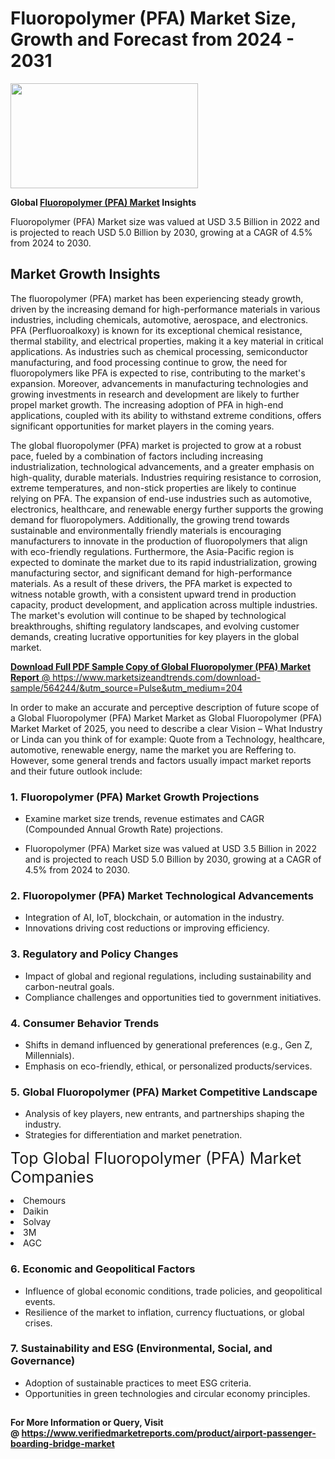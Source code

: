 <H1>Fluoropolymer (PFA) Market Size, Growth and Forecast from 2024 - 2031</H1><img class="aligncenter size-medium wp-image-584254" src="https://thirdeyenews.in/wp-content/uploads/2024/09/Global-Market-Research-300x168.jpeg" alt="" width="300" height="168" /><p><strong>Global&nbsp;<a href="https://www.marketsizeandtrends.com/download-sample/564244/&amp;utm_source=Pulse&amp;utm_medium=204">Fluoropolymer (PFA) Market</a> Insights</strong></p><p>Fluoropolymer (PFA) Market size was valued at USD 3.5 Billion in 2022 and is projected to reach USD 5.0 Billion by 2030, growing at a CAGR of 4.5% from 2024 to 2030.</p><p><h2>Market Growth Insights</h2> <p>The fluoropolymer (PFA) market has been experiencing steady growth, driven by the increasing demand for high-performance materials in various industries, including chemicals, automotive, aerospace, and electronics. PFA (Perfluoroalkoxy) is known for its exceptional chemical resistance, thermal stability, and electrical properties, making it a key material in critical applications. As industries such as chemical processing, semiconductor manufacturing, and food processing continue to grow, the need for fluoropolymers like PFA is expected to rise, contributing to the market's expansion. Moreover, advancements in manufacturing technologies and growing investments in research and development are likely to further propel market growth. The increasing adoption of PFA in high-end applications, coupled with its ability to withstand extreme conditions, offers significant opportunities for market players in the coming years.</p> <p><a href="download_link_here"></a></p> <p>The global fluoropolymer (PFA) market is projected to grow at a robust pace, fueled by a combination of factors including increasing industrialization, technological advancements, and a greater emphasis on high-quality, durable materials. Industries requiring resistance to corrosion, extreme temperatures, and non-stick properties are likely to continue relying on PFA. The expansion of end-use industries such as automotive, electronics, healthcare, and renewable energy further supports the growing demand for fluoropolymers. Additionally, the growing trend towards sustainable and environmentally friendly materials is encouraging manufacturers to innovate in the production of fluoropolymers that align with eco-friendly regulations. Furthermore, the Asia-Pacific region is expected to dominate the market due to its rapid industrialization, growing manufacturing sector, and significant demand for high-performance materials. As a result of these drivers, the PFA market is expected to witness notable growth, with a consistent upward trend in production capacity, product development, and application across multiple industries. The market's evolution will continue to be shaped by technological breakthroughs, shifting regulatory landscapes, and evolving customer demands, creating lucrative opportunities for key players in the global market.</p> <p><a href="get_more_link_here"></p><p><span class=""><strong>Download Full PDF Sample Copy of Global Fluoropolymer (PFA) Market Report</strong> @ <a href="https://www.marketsizeandtrends.com/download-sample/564244/&amp;utm_source=Pulse&amp;utm_medium=204" target="_blank">https://www.marketsizeandtrends.com/download-sample/564244/&amp;utm_source=Pulse&amp;utm_medium=204</a></span></p><p>In order to make an accurate and perceptive description of future scope of a Global&nbsp;Fluoropolymer (PFA) Market Market as Global&nbsp;Fluoropolymer (PFA) Market Market of 2025, you need to describe a clear Vision &ndash; What Industry or Linda can you think of for example: Quote from a Technology, healthcare, automotive, renewable energy, name the market you are Reffering to. However, some general trends and factors usually impact market reports and their future outlook include:</p><h3>1.&nbsp;<strong>Fluoropolymer (PFA) Market Growth Projections</strong></h3><ul><li>Examine market size trends, revenue estimates and CAGR (Compounded Annual Growth Rate) projections.</li><li><p>Fluoropolymer (PFA) Market size was valued at USD 3.5 Billion in 2022 and is projected to reach USD 5.0 Billion by 2030, growing at a CAGR of 4.5% from 2024 to 2030.</p></li></ul><h3>2.&nbsp;<strong>Fluoropolymer (PFA) Market Technological Advancements</strong></h3><ul><li>Integration of AI, IoT, blockchain, or automation in the industry.</li><li>Innovations driving cost reductions or improving efficiency.</li></ul><h3>3.&nbsp;<strong>Regulatory and Policy Changes</strong></h3><ul><li>Impact of global and regional regulations, including sustainability and carbon-neutral goals.</li><li>Compliance challenges and opportunities tied to government initiatives.</li></ul><h3>4.&nbsp;<strong>Consumer Behavior Trends</strong></h3><ul><li>Shifts in demand influenced by generational preferences (e.g., Gen Z, Millennials).</li><li>Emphasis on eco-friendly, ethical, or personalized products/services.</li></ul><h3>5.&nbsp;<strong>Global Fluoropolymer (PFA) Market Competitive Landscape</strong></h3><ul><li>Analysis of key players, new entrants, and partnerships shaping the industry.</li><li>Strategies for differentiation and market penetration.</li></ul><p data-pm-slice="1 1 []"><span style="color: inherit; font-family: inherit; font-size: 25px;">Top Global Fluoropolymer (PFA) Market Companies</span></p><div class="" data-test-id=""><p><li>Chemours</li><li> Daikin</li><li> Solvay</li><li> 3M</li><li> AGC</li></p></div><h3>6.&nbsp;<strong>Economic and Geopolitical Factors</strong></h3><ul><li>Influence of global economic conditions, trade policies, and geopolitical events.</li><li>Resilience of the market to inflation, currency fluctuations, or global crises.</li></ul><h3>7.&nbsp;<strong>Sustainability and ESG (Environmental, Social, and Governance)</strong></h3><ul><li>Adoption of sustainable practices to meet ESG criteria.</li><li>Opportunities in green technologies and circular economy principles.</li></ul><h2><strong style="font-size: 14px;">For More Information or Query, Visit @&nbsp;</strong><a style="background-color: #ffffff; font-size: 14px;" href="https://www.marketsizeandtrends.com/report/fluoropolymer-pfa-market/" target="_blank">https://www.verifiedmarketreports.com/product/airport-passenger-boarding-bridge-market</a></h2>
